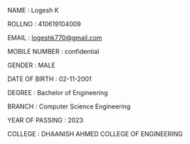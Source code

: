 NAME : Logesh K

ROLLNO : 410619104009

EMAIL : logeshk770@gmail.com

MOBILE NUMBER : confidential

GENDER : MALE

DATE OF BIRTH : 02-11-2001

DEGREE : Bachelor of Engineering

BRANCH : Computer Science Engineering

YEAR OF PASSING : 2023

COLLEGE : DHAANISH AHMED COLLEGE OF ENGINEERING
